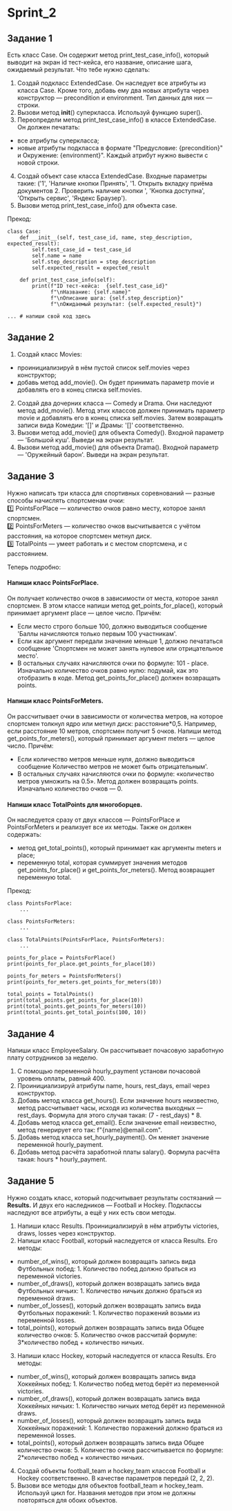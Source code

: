# Sprint_2

## Задание 1  
Есть класс Case. Он содержит метод print_test_case_info(), который выводит на экран id тест-кейса, его название, описание шага, ожидаемый результат. 
Что тебе нужно сделать:
1. Создай подкласс ExtendedCase. Он наследует все атрибуты из класса Case. Кроме того, добавь ему два новых атрибута через конструктор — precondition и environment. Тип данных для них — строки.
2. Вызови метод __init__() суперкласса. Используй функцию super().
3. Переопредели метод print_test_case_info() в классе ExtendedCase. Он должен печатать:
* все атрибуты суперкласса;
* новые атрибуты подкласса в формате "Предусловие: {precondition}" и Окружение: {environment}". Каждый атрибут нужно вывести с новой строки.
4. Создай объект case класса ExtendedCase. Входные параметры такие: ('1', 'Наличие кнопки Принять', '1. Открыть вкладку приёма документов 2. Проверить наличие кнопки ', 'Кнопка доступна', 'Открыть сервис', 'Яндекс Браузер').
5. Вызови метод print_test_case_info() для объекта casе.

Прекод:

```
class Case:
    def __init__(self, test_case_id, name, step_description, expected_result):
        self.test_case_id = test_case_id
        self.name = name
        self.step_description = step_description
        self.expected_result = expected_result

    def print_test_case_info(self):
        print(f"ID тест-кейса:  {self.test_case_id}"
              f"\nНазвание: {self.name}"
              f"\nОписание шага: {self.step_description}"
              f"\nОжидаемый результат: {self.expected_result}")

... # напиши свой код здесь
```

## Задание 2
1. Создай класс Movies:
* проинициализируй в нём пустой список self.movies через конструктор;
* добавь метод add_movie(). Он будет принимать параметр movie и добавлять его в конец списка self.movies.
2. Создай два дочерних класса — Comedy и Drama. Они наследуют метод add_movie(). Метод этих классов должен принимать параметр movie и добавлять его в конец списка self.movies. Затем возвращать записи вида Комедии: '[]' и Драмы: '[]' соответственно.
3. Вызови метод add_movie() для объекта Comedy(). Входной параметр — 'Большой куш'. Выведи на экран результат.
4. Вызови метод add_movie() для объекта Drama(). Входной параметр — 'Оружейный барон'. Выведи на экран результат.


## Задание 3
Нужно написать три класса для спортивных соревнований — разные способы начислять спортсменам очки:  
1️⃣ PointsForPlace — количество очков равно месту, которое занял спортсмен.  
2️⃣ PointsForMeters — количество очков высчитывается с учётом расстояния, на которое спортсмен метнул диск.   
3️⃣ TotalPoints — умеет работать и с местом спортсмена, и с расстоянием.  

Теперь подробно:  
#### Напиши класс PointsForPlace. 
Он получает количество очков в зависимости от места, которое занял спортсмен.
В этом классе напиши метод get_points_for_place(), который принимает аргумент place — целое число. Причём: 
* Если место строго больше 100, должно выводиться сообщение 'Баллы начисляются только первым 100 участникам'.
* Если как аргумент передали значение меньше 1, должно печататься сообщение 'Спортсмен не может занять нулевое или отрицательное место'.
* В остальных случаях начисляются очки по формуле: 101 - place.
Изначально количество очков равно нулю: подумай, как это отобразить в коде. 
Метод get_points_for_place() должен возвращать points.

#### Напиши класс PointsForMeters.  
Он рассчитывает очки в зависимости от количества метров, на которое спортсмен толкнул ядро или метнул диск: расстояние*0,5. Например, если расстояние 10 метров, спортсмен получит 5 очков.
Напиши метод get_points_for_meters(), который принимает аргумент meters — целое число. Причём:
* Если количество метров меньше нуля, должно выводиться сообщение Количество метров не может быть отрицательным'.
* В остальных случаях начисляются очки по формуле: «количество метров умножить на 0.5».
Метод должен возвращать points. Изначально количество очков — 0.

#### Напиши класс TotalPoints для многоборцев.  
Он наследуется сразу от двух классов — PointsForPlace и PointsForMeters и реализует все их методы. Также он должен содержать:
* метод get_total_points(), который принимает как аргументы meters и place;
* переменную total, которая суммирует значения методов get_points_for_place() и get_points_for_meters().
Метод возвращает переменную total.

Прекод:

```
class PointsForPlace:
    ...

class PointsForMeters:
    ...

class TotalPoints(PointsForPlace, PointsForMeters):
    ...

points_for_place = PointsForPlace()
print(points_for_place.get_points_for_place(10))

points_for_meters = PointsForMeters()
print(points_for_meters.get_points_for_meters(10))

total_points = TotalPoints()
print(total_points.get_points_for_place(10))
print(total_points.get_points_for_meters(10))
print(total_points.get_total_points(100, 10))
```

## Задание 4
Напиши класс EmployeeSalary. Он рассчитывает почасовую заработную плату сотрудников за неделю.
1. С помощью переменной hourly_payment установи почасовой уровень оплаты, равный 400.
2. Проинициализируй атрибуты name, hours, rest_days, email через конструктор.
3. Добавь метод класса get_hours(). Если значение hours неизвестно, метод рассчитывает часы, исходя из количества выходных — rest_days. Формула для этого случая такая: (7 - rest_days) * 8.
4. Добавь метод класса get_email(). Если значение email неизвестно, метод генерирует его так: f"{name}@email.com".
5. Добавь метод класса set_hourly_payment(). Он меняет значение переменной hourly_payment.
6. Добавь метод расчёта заработной платы salary(). Формула расчёта такая: hours * hourly_payment.

## Задание 5
Нужно создать класс, который подсчитывает результаты состязаний — **Results.** И двух его наследников — Football и Hockey. Подклассы наследуют все атрибуты, а ещё у них есть свои методы.

1. Напиши класс Results. Проинициализируй в нём атрибуты victories, draws, losses через конструктор.
2. Напиши класс Football, который наследуется от класса Results. Его методы:
* number_of_wins(), который должен возвращать запись вида Футбольных побед: 1. Количество побед должно браться из переменной victories.
* number_of_draws(), который должен возвращать запись вида Футбольных ничьих: 1. Количество ничьих должно браться из переменной draws.
* number_of_losses(), который должен возвращать запись вида Футбольных поражений: 1. Количество поражений возьми из переменной losses.
* total_points(), который должен возвращать запись вида Общее количество очков: 5. Количество очков рассчитай формуле: 3*количество побед + количество ничьих.
3. Напиши класс Hockey, который наследуется от класса Results. Его методы:
* number_of_wins(), который должен возвращать запись вида Хоккейных побед: 1. Количество побед метод берёт из переменной victories.
* number_of_draws(), который должен возвращать запись вида Хоккейных ничьих: 1. Количество ничьих метод берёт из переменной draws.
* number_of_losses(), который должен возвращать запись вида Хоккейных поражений: 1. Количество поражений должно браться из переменной losses.
* total_points(), который должен возвращать запись вида Общее количество очков: 5. Количество очков рассчитывается по формуле: 2*количество побед + количество ничьих.
4. Создай объекты football_team и hockey_team классов Football и Hockey соответственно. В качестве параметров передай (2, 2, 2).
5. Вызови все методы для объектов football_team и hockey_team. Используй цикл for. Названия методов при этом не должны повторяться для обоих объектов.
